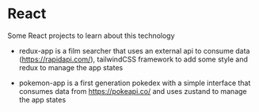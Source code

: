 # React
Some React projects to learn about this technology

- redux-app is a film searcher that uses an external api to consume data (https://rapidapi.com/), tailwindCSS framework to add some style and redux to manage the app states

- pokemon-app is a first generation pokedex with a simple interface that consumes data from https://pokeapi.co/ and uses zustand to manage the app states
